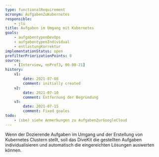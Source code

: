 ```yaml
---
type: functionalRequirement
acronym: AufgabenZuKubernetes
responsible: 
    - jlü
title: Aufgaben im Umgang mit Kubernetes
goals: 
    - aufgabentypenDevOps
    - aufgabentypenIndividual
    - entlastungKorrektur
implementationStatus: open
prefilterPriorizationPoints: 0
source:
    - [Interview, nnProf3, 00-00-21]
history:
    v1:
        date: 2021-07-08
        comment: initially created
    v2: 
        date: 2021-07-10
        comment: Entfernung der Begründung
    v3:
        date: 2021-07-15
        comment: Fixed goales
todo: 
    - (sbe) siehe Anmerkungen zu AufgabenZurGoogleCloud
---
```


Wenn der Dozierende Aufgaben im Umgang und der Erstellung von Kubernetes Clustern stellt, soll das DiveKit die gestellten Aufgaben 
individualisieren und automatisch die eingereichten Lösungen auswerten können. 

